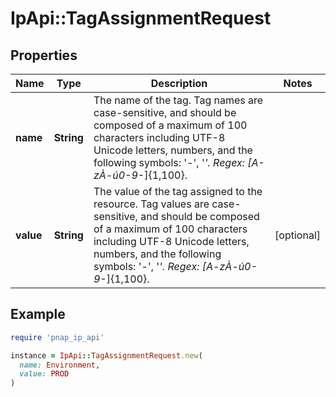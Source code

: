 # IpApi::TagAssignmentRequest

## Properties

| Name | Type | Description | Notes |
| ---- | ---- | ----------- | ----- |
| **name** | **String** | The name of the tag. Tag names are case-sensitive, and should be composed of a maximum of 100 characters including UTF-8 Unicode letters, numbers, and the following symbols: &#39;-&#39;, &#39;_&#39;. Regex: [A-zÀ-ú0-9_-]{1,100}. |  |
| **value** | **String** | The value of the tag assigned to the resource. Tag values are case-sensitive, and should be composed of a maximum of 100 characters including UTF-8 Unicode letters, numbers, and the following symbols: &#39;-&#39;, &#39;_&#39;. Regex: [A-zÀ-ú0-9_-]{1,100}. | [optional] |

## Example

```ruby
require 'pnap_ip_api'

instance = IpApi::TagAssignmentRequest.new(
  name: Environment,
  value: PROD
)
```

